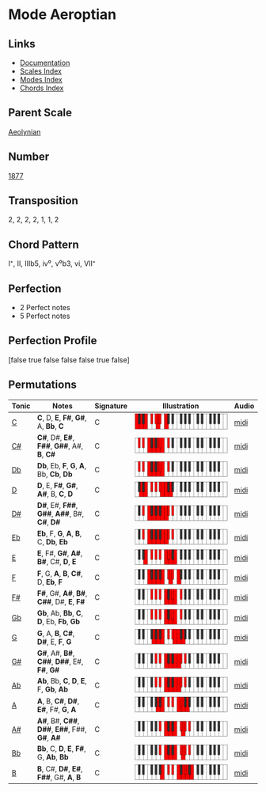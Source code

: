 # Mode Aeroptian

## Links

- [Documentation](README.md)
- [Scales Index](Scales.md)
- [Modes Index](Modes.md)
- [Chords Index](Chords.md)

## Parent Scale

[Aeolynian](ScaleAeolynian.md)

## Number

[1877](https://ianring.com/musictheory/scales/1877)

## Transposition

2, 2, 2, 2, 1, 1, 2

## Chord Pattern

I⁺, II, IIIb5, iv⁰, v⁰b3, vi, VII⁺

## Perfection

- 2 Perfect notes
- 5 Perfect notes

## Perfection Profile

[false true false false false true false]

## Permutations

| Tonic | Notes | Signature | Illustration | Audio |
|-------|-------|-----------|--------------|-------|
| [C](ModeCNaturalAeroptian.md) | **C**, D, **E**, **F#**, **G#**, A, **Bb**, **C** | C | ![CNaturalAeroptian](ModeCNaturalAeroptian.png) | [midi](https://github.com/edipermadi/music/blob/main/docs/ModeCNaturalAeroptian.mid?raw=true) |
| [C#](ModeCSharpAeroptian.md) | **C#**, D#, **E#**, **F##**, **G##**, A#, **B**, **C#** | C | ![CSharpAeroptian](ModeCSharpAeroptian.png) | [midi](https://github.com/edipermadi/music/blob/main/docs/ModeCSharpAeroptian.mid?raw=true) |
| [Db](ModeDFlatAeroptian.md) | **Db**, Eb, **F**, **G**, **A**, Bb, **Cb**, **Db** | C | ![DFlatAeroptian](ModeDFlatAeroptian.png) | [midi](https://github.com/edipermadi/music/blob/main/docs/ModeDFlatAeroptian.mid?raw=true) |
| [D](ModeDNaturalAeroptian.md) | **D**, E, **F#**, **G#**, **A#**, B, **C**, **D** | C | ![DNaturalAeroptian](ModeDNaturalAeroptian.png) | [midi](https://github.com/edipermadi/music/blob/main/docs/ModeDNaturalAeroptian.mid?raw=true) |
| [D#](ModeDSharpAeroptian.md) | **D#**, E#, **F##**, **G##**, **A##**, B#, **C#**, **D#** | C | ![DSharpAeroptian](ModeDSharpAeroptian.png) | [midi](https://github.com/edipermadi/music/blob/main/docs/ModeDSharpAeroptian.mid?raw=true) |
| [Eb](ModeEFlatAeroptian.md) | **Eb**, F, **G**, **A**, **B**, C, **Db**, **Eb** | C | ![EFlatAeroptian](ModeEFlatAeroptian.png) | [midi](https://github.com/edipermadi/music/blob/main/docs/ModeEFlatAeroptian.mid?raw=true) |
| [E](ModeENaturalAeroptian.md) | **E**, F#, **G#**, **A#**, **B#**, C#, **D**, **E** | C | ![ENaturalAeroptian](ModeENaturalAeroptian.png) | [midi](https://github.com/edipermadi/music/blob/main/docs/ModeENaturalAeroptian.mid?raw=true) |
| [F](ModeFNaturalAeroptian.md) | **F**, G, **A**, **B**, **C#**, D, **Eb**, **F** | C | ![FNaturalAeroptian](ModeFNaturalAeroptian.png) | [midi](https://github.com/edipermadi/music/blob/main/docs/ModeFNaturalAeroptian.mid?raw=true) |
| [F#](ModeFSharpAeroptian.md) | **F#**, G#, **A#**, **B#**, **C##**, D#, **E**, **F#** | C | ![FSharpAeroptian](ModeFSharpAeroptian.png) | [midi](https://github.com/edipermadi/music/blob/main/docs/ModeFSharpAeroptian.mid?raw=true) |
| [Gb](ModeGFlatAeroptian.md) | **Gb**, Ab, **Bb**, **C**, **D**, Eb, **Fb**, **Gb** | C | ![GFlatAeroptian](ModeGFlatAeroptian.png) | [midi](https://github.com/edipermadi/music/blob/main/docs/ModeGFlatAeroptian.mid?raw=true) |
| [G](ModeGNaturalAeroptian.md) | **G**, A, **B**, **C#**, **D#**, E, **F**, **G** | C | ![GNaturalAeroptian](ModeGNaturalAeroptian.png) | [midi](https://github.com/edipermadi/music/blob/main/docs/ModeGNaturalAeroptian.mid?raw=true) |
| [G#](ModeGSharpAeroptian.md) | **G#**, A#, **B#**, **C##**, **D##**, E#, **F#**, **G#** | C | ![GSharpAeroptian](ModeGSharpAeroptian.png) | [midi](https://github.com/edipermadi/music/blob/main/docs/ModeGSharpAeroptian.mid?raw=true) |
| [Ab](ModeAFlatAeroptian.md) | **Ab**, Bb, **C**, **D**, **E**, F, **Gb**, **Ab** | C | ![AFlatAeroptian](ModeAFlatAeroptian.png) | [midi](https://github.com/edipermadi/music/blob/main/docs/ModeAFlatAeroptian.mid?raw=true) |
| [A](ModeANaturalAeroptian.md) | **A**, B, **C#**, **D#**, **E#**, F#, **G**, **A** | C | ![ANaturalAeroptian](ModeANaturalAeroptian.png) | [midi](https://github.com/edipermadi/music/blob/main/docs/ModeANaturalAeroptian.mid?raw=true) |
| [A#](ModeASharpAeroptian.md) | **A#**, B#, **C##**, **D##**, **E##**, F##, **G#**, **A#** | C | ![ASharpAeroptian](ModeASharpAeroptian.png) | [midi](https://github.com/edipermadi/music/blob/main/docs/ModeASharpAeroptian.mid?raw=true) |
| [Bb](ModeBFlatAeroptian.md) | **Bb**, C, **D**, **E**, **F#**, G, **Ab**, **Bb** | C | ![BFlatAeroptian](ModeBFlatAeroptian.png) | [midi](https://github.com/edipermadi/music/blob/main/docs/ModeBFlatAeroptian.mid?raw=true) |
| [B](ModeBNaturalAeroptian.md) | **B**, C#, **D#**, **E#**, **F##**, G#, **A**, **B** | C | ![BNaturalAeroptian](ModeBNaturalAeroptian.png) | [midi](https://github.com/edipermadi/music/blob/main/docs/ModeBNaturalAeroptian.mid?raw=true) |
